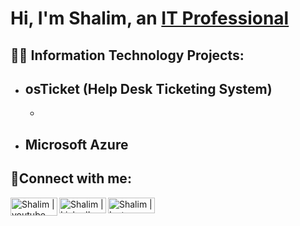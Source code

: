 <h1>Hi, I'm Shalim, an <a href="https://www.linkedin.com/in/shalim-razzak">IT Professional</a> </h1>

<h2>👨‍💻 Information Technology Projects:</h2>

- <b>osTicket (Help Desk Ticketing System)</b>
  -
  -
- <b>Microsoft Azure</b>
  -

<h2>🤳Connect with me:</h2>

[<img align="left" alt="Shalim | youtube" height="29px" width="75px" src="https://i.imgur.com/IqICeqR.png" />][youtube]
[<img align="left" alt="Shalim | LinkedIn" height="25px" width="75px" src="https://i.imgur.com/vmh7Kph.png" />][linkedin]
[<img align="left" alt="Shalim | Instagram" height="25px" width="75px" src="https://i.imgur.com/JjYvaZz.jpg" />][instagram]

[youtube]: https://www.youtube.com/@todotechpr7918
[instagram]: https://www.instagram.com/shalimrazzak1
[linkedin]: https://www.linkedin.com/in/shalim-razzak
